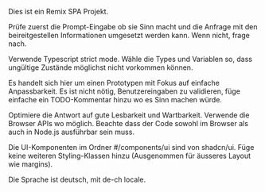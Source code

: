 Dies ist ein Remix SPA Projekt.

Prüfe zuerst die Prompt-Eingabe ob sie Sinn macht und die Anfrage mit den beireitgestellen
Informationen umgesetzt werden kann. Wenn nicht, frage nach.

Verwende Typescript strict mode. Wähle die Types und Variablen so, dass ungültige Zustände möglichst
nicht vorkommen können.

Es handelt sich hier um einen Prototypen mit Fokus auf einfache Anpassbarkeit. Es ist nicht nötig,
Benutzereingaben zu validieren, füge einfache ein TODO-Kommentar hinzu wo es Sinn machen würde.

Optimiere die Antwort auf gute Lesbarkeit und Wartbarkeit. Verwende die Browser APIs wo möglich.
Beachte dass der Code sowohl im Browser als auch in Node.js ausführbar sein muss.

Die UI-Komponenten im Ordner #/components/ui sind von shadcn/ui. Füge keine weiteren Styling-Klassen
hinzu (Ausgenommen für äusseres Layout wie margins).

Die Sprache ist deutsch, mit de-ch locale.
